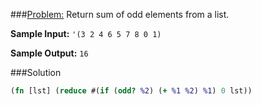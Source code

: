 ###[Problem:](https://www.hackerrank.com/challenges/fp-sum-of-odd-elements)
Return sum of odd elements from a list.

**Sample Input:** ```'(3 2 4 6 5 7 8 0 1)```

**Sample Output:** ```16```

###Solution
```clojure
(fn [lst] (reduce #(if (odd? %2) (+ %1 %2) %1) 0 lst))
```
